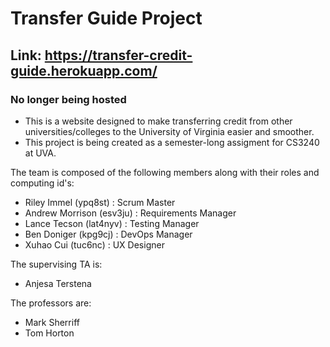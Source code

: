 # Transfer Guide Project
## Link: https://transfer-credit-guide.herokuapp.com/

### No longer being hosted

- This is a website designed to make transferring credit from other universities/colleges to the University of Virginia easier and smoother. 
- This project is being created as a semester-long assigment for CS3240 at UVA.

The team is composed of the following members along with their roles and computing id's:
- Riley Immel (ypq8st) : Scrum Master
- Andrew Morrison (esv3ju) : Requirements Manager
- Lance Tecson (lat4nyv) : Testing Manager
- Ben Doniger (kpg9cj) : DevOps Manager
- Xuhao Cui (tuc6nc) : UX Designer

The supervising TA is:
- Anjesa Terstena

The professors are:
- Mark Sherriff
- Tom Horton


